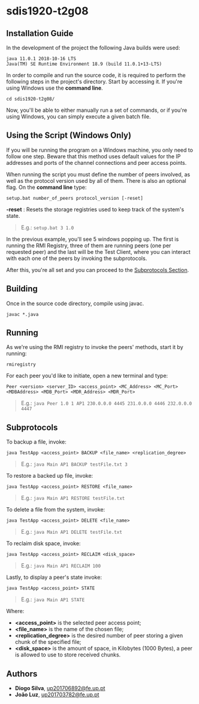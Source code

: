 # sdis1920-t2g08

## Installation Guide

In the development of the project the following Java builds were used:

```
java 11.0.1 2018-10-16 LTS
Java(TM) SE Runtime Environment 18.9 (build 11.0.1+13-LTS)
```

In order to compile and run the source code, it is required to perform the following steps in the project's directory. Start by accessing it. If you're using Windows use the **command line**.

```
cd sdis1920-t2g08/
```

Now, you'll be able to either manually run a set of commands, or if you're using Windows, you can simply execute a given batch file.

## Using the Script (Windows Only)

If you will be running the program on a Windows machine, you only need to follow one step. Beware that this method uses default values for the IP addresses and ports of the channel connections and peer access points.

When running the script you must define the number of peers involved, as well as the protocol version used by all of them. There is also an optional flag. On the **command line** type:

```
setup.bat number_of_peers protocol_version [-reset]
```

**-reset** : Resets the storage registries used to keep track of the system's state.

> E.g.: `setup.bat 3 1.0`

In the previous example, you'll see 5 windows popping up. The first is running the RMI Registry, three of them are running peers (one per requested peer) and the last will be the Test Client, where you can interact with each one of the peers by invoking the subprotocols.

After this, you're all set and you can proceed to the [Subprotocols Section](#Subprotocols).

## Building

Once in the source code directory, compile using javac.

```
javac *.java
```

## Running

As we're using the RMI registry to invoke the peers' methods, start it by running:

```
rmiregistry
```

For each peer you'd like to initiate, open a new terminal and type:

```
Peer <version> <server_ID> <access_point> <MC_Address> <MC_Port> <MDBAddress> <MDB_Port> <MDR_Address> <MDR_Port>
```

> E.g.: `java Peer 1.0 1 AP1 230.0.0.0 4445 231.0.0.0 4446 232.0.0.0 4447`

## Subprotocols

To backup a file, invoke:

```
java TestApp <access_point> BACKUP <file_name> <replication_degree>
```

> E.g.: `java Main AP1 BACKUP testFile.txt 3`


To restore a backed up file, invoke:

```
java TestApp <access_point> RESTORE <file_name>
```
> E.g.: `java Main AP1 RESTORE testFile.txt`


 To delete a file from the system, invoke:

```
java TestApp <access_point> DELETE <file_name>
```

> E.g.: `java Main AP1 DELETE testFile.txt`


To reclaim disk space, invoke:

```
java TestApp <access_point> RECLAIM <disk_space>
```
 > E.g.: `java Main AP1 RECLAIM 100`

Lastly, to display a peer's state invoke:

```
java TestApp <access_point> STATE
```
> E.g.: `java Main AP1 STATE`

Where:

* **<access_point>** is the selected peer access point;
* **<file_name>** is the name of the chosen file;
* **<replication_degree>** is the desired number of peer storing a given chunk of the specified file;
* **<disk_space>** is the amount of space, in Kilobytes (1000 Bytes), a peer is allowed to use to store received chunks.

## Authors

* **Diogo Silva**, up201706892@fe.up.pt
* **João Luz**, up201703782@fe.up.pt

